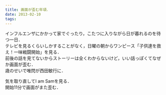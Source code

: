 ```yaml
---
title: 画面が歪む年頃．
date: 2013-02-10
tags: 
---
```


インフルエンザにかかって家でぐったり，こたつに入りながら日が暮れるのを待つ一日．<br />
テレビを見るくらいしかすることがなく，日曜の朝からワンピース「子供達を救え！一味戦闘開始」を見る．<br />
前後の話を見てないからストーリーは全くわからないけど，いい話っぽくてなぜか画面が歪む．<br />
歳のせいで唯閃が西田敏行に．

気を取り直してI am Samを見る．<br />
開始11分で画面がまた歪む．

